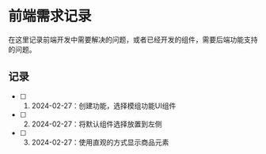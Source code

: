 # 前端需求记录

在这里记录前端开发中需要解决的问题，或者已经开发的组件，需要后端功能支持的问题。

## 记录

- [ ] 1. 2024-02-27：创建功能，选择模组功能UI组件
- [ ] 2. 2024-02-27：将默认组件选择放置到左侧
- [ ] 3. 2024-02-27：使用直观的方式显示商品元素
